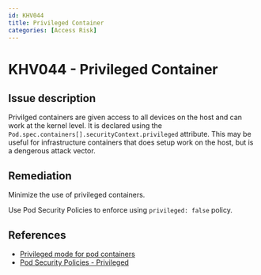 ```yaml
---
id: KHV044
title: Privileged Container
categories: [Access Risk]
---
```


# KHV044 - Privileged Container

## Issue description

Privilged containers are given access to all devices on the host and can work at the kernel level. It is declared using the `Pod.spec.containers[].securityContext.privileged` attribute. This may be useful for infrastructure containers that does setup work on the host, but is a dengerous attack vector.

## Remediation

Minimize the use of privileged containers.

Use Pod Security Policies to enforce using `privileged: false` policy. 

## References

- [Privileged mode for pod containers](https://kubernetes.io/docs/concepts/workloads/pods/pod/#privileged-mode-for-pod-containers)
- [Pod Security Policies - Privileged](https://kubernetes.io/docs/concepts/policy/pod-security-policy/#privileged)
